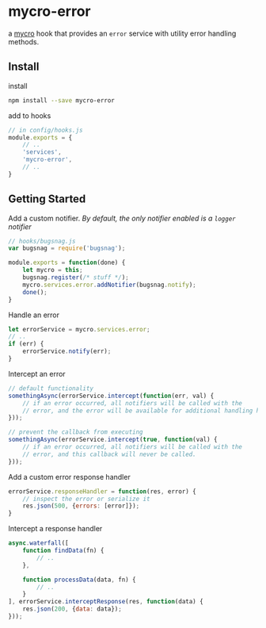 # mycro-error
a [mycro](https://github.com/cludden/mycro) hook that provides an `error` service with utility error handling methods.

## Install
install
```bash
npm install --save mycro-error
```

add to hooks
```javascript
// in config/hooks.js
module.exports = {
    // ..
    'services',
    'mycro-error',
    // ..
}
```

## Getting Started
Add a custom notifier. *By default, the only notifier enabled is a `logger` notifier*
```javascript
// hooks/bugsnag.js
var bugsnag = require('bugsnag');

module.exports = function(done) {
    let mycro = this;
    bugsnag.register(/* stuff */);
    mycro.services.error.addNotifier(bugsnag.notify);
    done();
}
```

Handle an error
```javascript
let errorService = mycro.services.error;
// ..
if (err) {
    errorService.notify(err);
}
```

Intercept an error
```javascript
// default functionality
somethingAsync(errorService.intercept(function(err, val) {
    // if an error occurred, all notifiers will be called with the
    // error, and the error will be available for additional handling here
}));

// prevent the callback from executing
somethingAsync(errorService.intercept(true, function(val) {
    // if an error occurred, all notifiers will be called with the
    // error, and this callback will never be called.
}));
```

Add a custom error response handler
```javascript
errorService.responseHandler = function(res, error) {
    // inspect the error or serialize it
    res.json(500, {errors: [error]});
}
```

Intercept a response handler
```javascript
async.waterfall([
    function findData(fn) {
        // ..
    },

    function processData(data, fn) {
        // ..
    }
], errorService.interceptResponse(res, function(data) {
    res.json(200, {data: data});
}));
```

